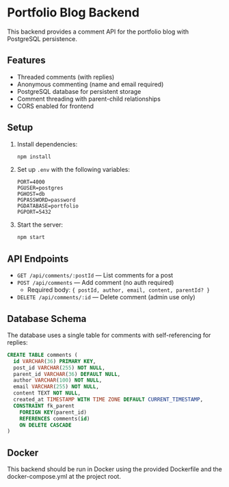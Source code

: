 # Portfolio Blog Backend

This backend provides a comment API for the portfolio blog with PostgreSQL persistence.

## Features
- Threaded comments (with replies)
- Anonymous commenting (name and email required)
- PostgreSQL database for persistent storage
- Comment threading with parent-child relationships
- CORS enabled for frontend

## Setup

1. Install dependencies:
   ```bash
   npm install
   ```
2. Set up `.env` with the following variables:
   ```
   PORT=4000
   PGUSER=postgres
   PGHOST=db
   PGPASSWORD=password
   PGDATABASE=portfolio
   PGPORT=5432
   ```
3. Start the server:
   ```bash
   npm start
   ```

## API Endpoints

- `GET /api/comments/:postId` — List comments for a post
- `POST /api/comments` — Add comment (no auth required)
  - Required body: `{ postId, author, email, content, parentId? }`
- `DELETE /api/comments/:id` — Delete comment (admin use only)

## Database Schema

The database uses a single table for comments with self-referencing for replies:

```sql
CREATE TABLE comments (
  id VARCHAR(36) PRIMARY KEY,
  post_id VARCHAR(255) NOT NULL,
  parent_id VARCHAR(36) DEFAULT NULL,
  author VARCHAR(100) NOT NULL,
  email VARCHAR(255) NOT NULL,
  content TEXT NOT NULL,
  created_at TIMESTAMP WITH TIME ZONE DEFAULT CURRENT_TIMESTAMP,
  CONSTRAINT fk_parent 
    FOREIGN KEY(parent_id) 
    REFERENCES comments(id)
    ON DELETE CASCADE
)
```

## Docker

This backend should be run in Docker using the provided Dockerfile and the docker-compose.yml at the project root.
